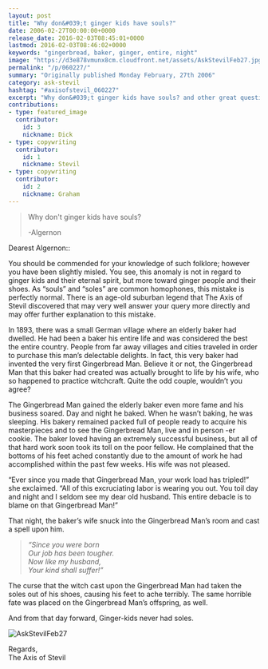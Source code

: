 ```yaml
---
layout: post
title: "Why don&#039;t ginger kids have souls?"
date: 2006-02-27T00:00:00+0000
release_date: 2016-02-03T08:45:01+0000
lastmod: 2016-02-03T08:46:02+0000
keywords: "gingerbread, baker, ginger, entire, night"
image: "https://d3e878vmunx8cm.cloudfront.net/assets/AskStevilFeb27.jpg"
permalink: "/p/060227/"
summary: "Originally published Monday February, 27th 2006"
category: ask-stevil
hashtag: "#axisofstevil_060227"
excerpt: "Why don&#039;t ginger kids have souls? and other great questions from Monday February, 27th 2006"
contributions:
- type: featured_image
  contributor:
    id: 3
    nickname: Dick
- type: copywriting
  contributor:
    id: 1
    nickname: Stevil
- type: copywriting
  contributor:
    id: 2
    nickname: Graham
---
```


[p01]: https://d3e878vmunx8cm.cloudfront.net/assets/AskStevilFeb27.jpg "AskStevilFeb27"
> Why don't ginger kids have souls?
> 
> -Algernon

Dearest Algernon::

You should be commended for your knowledge of such folklore; however you have been slightly misled. You see, this anomaly is not in regard to ginger kids and their eternal spirit, but more toward ginger people and their shoes. As “souls” and “soles” are common homophones, this mistake is perfectly normal. There is an age-old suburban legend that The Axis of Stevil discovered that may very well answer your query more directly and may offer further explanation to this mistake. 

In 1893, there was a small German village where an elderly baker had dwelled. He had been a baker his entire life and was considered the best the entire country. People from far away villages and cities traveled in order to purchase this man’s delectable delights. In fact, this very baker had invented the very first Gingerbread Man. Believe it or not, the Gingerbread Man that this baker had created was actually brought to life by his wife, who so happened to practice witchcraft. Quite the odd couple, wouldn’t you agree?

The Gingerbread Man gained the elderly baker even more fame and his business soared. Day and night he baked. When he wasn’t baking, he was sleeping. His bakery remained packed full of people ready to acquire his masterpieces and to see the Gingerbread Man, live and in person -er cookie. The baker loved having an extremely successful business, but all of that hard work soon took its toll on the poor fellow. He complained that the bottoms of his feet ached constantly due to the amount of work he had accomplished within the past few weeks. His wife was not pleased.

“Ever since you made that Gingerbread Man, your work load has tripled!” she exclaimed. “All of this excruciating labor is wearing you out. You toil day and night and I seldom see my dear old husband. This entire debacle is to blame on that Gingerbread Man!”

That night, the baker’s wife snuck into the Gingerbread Man’s room and cast a spell upon him.

> *“Since you were born  
> Our job has been tougher.  
> Now like my husband,  
> Your kind shall suffer!”*

The curse that the witch cast upon the Gingerbread Man had taken the soles out of his shoes, causing his feet to ache terribly. The same horrible fate was placed on the Gingerbread Man’s offspring, as well.

And from that day forward, Ginger-kids never had soles.

![AskStevilFeb27][p01]

Regards,  
The Axis of Stevil
